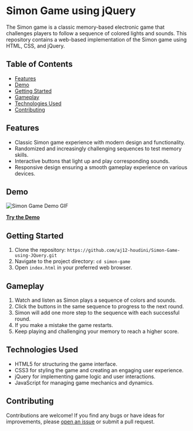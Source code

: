 # Simon Game using jQuery


The Simon game is a classic memory-based electronic game that challenges players to follow a sequence of colored lights and sounds. This repository contains a web-based implementation of the Simon game using HTML, CSS, and jQuery.

## Table of Contents

- [Features](#features)
- [Demo](#demo)
- [Getting Started](#getting-started)
- [Gameplay](#gameplay)
- [Technologies Used](#technologies-used)
- [Contributing](#contributing)

## Features

- Classic Simon game experience with modern design and functionality.
- Randomized and increasingly challenging sequences to test memory skills.
- Interactive buttons that light up and play corresponding sounds.
- Responsive design ensuring a smooth gameplay experience on various devices.

## Demo

![Simon Game Demo GIF](demo.gif)

[**Try the Demo**](https://aj12-houdini.github.io/Simon-Game-using-JQuery/)

## Getting Started

1. Clone the repository: `https://github.com/aj12-houdini/Simon-Game-using-JQuery.git`
2. Navigate to the project directory: `cd simon-game`
3. Open `index.html` in your preferred web browser.

## Gameplay

1. Watch and listen as Simon plays a sequence of colors and sounds.
2. Click the buttons in the same sequence to progress to the next round.
3. Simon will add one more step to the sequence with each successful round.
4. If you make a mistake the game restarts.
5. Keep playing and challenging your memory to reach a higher score.

## Technologies Used

- HTML5 for structuring the game interface.
- CSS3 for styling the game and creating an engaging user experience.
- jQuery for implementing game logic and user interactions.
- JavaScript for managing game mechanics and dynamics.


## Contributing

Contributions are welcome! If you find any bugs or have ideas for improvements, please [open an issue](https://github.com/your-username/simon-game/issues) or submit a pull request.

